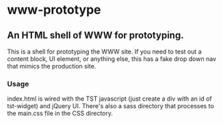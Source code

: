 <h1>www-prototype</h1>
<h2>An HTML shell of WWW for prototyping.</h2>

<p>This is a shell for prototyping the WWW site. If you need to test out a content block, UI element, or anything else, this has a fake drop down nav that mimics the production site.</p>
<h3>Usage</h3>
index.html is wired with the TST javascript (just create a div with an id of tst-widget) and jQuery UI. There's also a sass directory that processes to the main.css file in the CSS directory.</p>